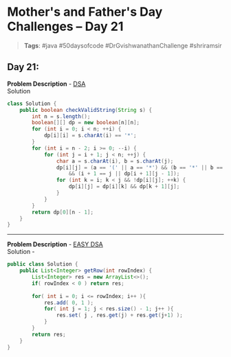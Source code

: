 
# Mother's and Father's Day Challenges – Day 21

> **Tags**: #java #50daysofcode #DrGvishwanathanChallenge #shriramsir

##  Day 21:
**Problem Description** - [DSA](https://leetcode.com/problems/valid-parenthesis-string/description/) <br>
Solution
```java
class Solution {
    public boolean checkValidString(String s) {
        int n = s.length();
        boolean[][] dp = new boolean[n][n];
        for (int i = 0; i < n; ++i) {
            dp[i][i] = s.charAt(i) == '*';
        }
        for (int i = n - 2; i >= 0; --i) {
            for (int j = i + 1; j < n; ++j) {
                char a = s.charAt(i), b = s.charAt(j);
                dp[i][j] = (a == '(' || a == '*') && (b == '*' || b == ')')
                    && (i + 1 == j || dp[i + 1][j - 1]);
                for (int k = i; k < j && !dp[i][j]; ++k) {
                    dp[i][j] = dp[i][k] && dp[k + 1][j];
                }
            }
        }
        return dp[0][n - 1];
    }
}
```

---

**Problem Description** - [EASY DSA](https://leetcode.com/problems/pascals-triangle-ii/description/) <br>
Solution - 
```java
public class Solution {
    public List<Integer> getRow(int rowIndex) {
        List<Integer> res = new ArrayList<>();
        if( rowIndex < 0 ) return res;
        
        for( int i = 0; i <= rowIndex; i++ ){
            res.add( 0, 1 );
            for( int j = 1; j < res.size() - 1; j++ ){
                res.set( j , res.get(j) + res.get(j+1) );
            }
        }
        return res;
    }
}
```
